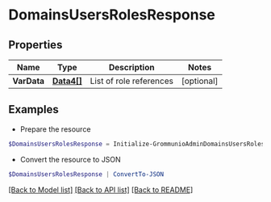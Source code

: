 # DomainsUsersRolesResponse
## Properties

Name | Type | Description | Notes
------------ | ------------- | ------------- | -------------
**VarData** | [**Data4[]**](Data4.md) | List of role references | [optional] 

## Examples

- Prepare the resource
```powershell
$DomainsUsersRolesResponse = Initialize-GrommunioAdminDomainsUsersRolesResponse  -VarData null
```

- Convert the resource to JSON
```powershell
$DomainsUsersRolesResponse | ConvertTo-JSON
```

[[Back to Model list]](../README.md#documentation-for-models) [[Back to API list]](../README.md#documentation-for-api-endpoints) [[Back to README]](../README.md)

